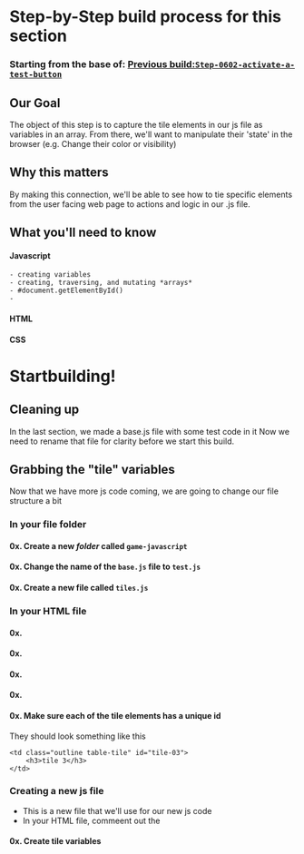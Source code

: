 # Step-by-Step build process for this section

### Starting from the base of: [Previous build:`Step-0602-activate-a-test-button`](https://github.com/NeuTrix/Hangman-tutorial/tree/master/Lecture-06-connecting-js-display/Step-0602-activate-a-test-button)

## Our Goal
The object of this step is to capture the tile elements in our js file as variables in an array. From there, we'll want to manipulate their 'state' in the browser (e.g. Change their color or visibility) 

## Why this matters
By making this connection, we'll be able to see how to tie specific
elements from the user facing web page to actions and logic in our
.js file. 


## What you'll need to know

#### Javascript
	- creating variables
	- creating, traversing, and mutating *arrays*
	- #document.getElementById()
	- 
#### HTML
#### CSS


# Startbuilding!
## Cleaning up
In the last section, we made a base.js file with some test code in it
Now we need to rename that file for clarity before we start this build.

## Grabbing the "tile" variables

Now that we have more js code coming, we are going to change our file
structure a bit

### In your file folder
#### 0x. Create a new *folder* called `game-javascript`
#### 0x. Change the name of the `base.js` file to `test.js`
#### 0x. Create a new file called `tiles.js`
### In your HTML file
#### 0x.
#### 0x.
#### 0x.
#### 0x.



#### 0x. Make sure each of the tile elements has a unique id
They should look something like this
```hmtl
<td class="outline table-tile" id="tile-03">
	<h3>tile 3</h3>
</td>
```

### Creating a new js file

- This is a new file that we'll use for our new js code
- In your HTML file, commeent out the 

#### 0x. Create tile variables

